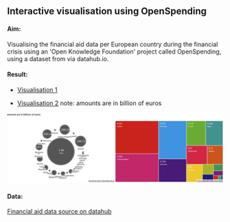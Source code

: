 ## Interactive visualisation using OpenSpending


#### Aim:

Visualising the financial aid data per European country during the financial crisis using an 'Open Knowledge Foundation' project called OpenSpending, using a dataset from via datahub.io.


#### Result:

* [Visualisation 1](http://openspending.org/financial_aid/views/financial-aid-crisis#/~/total)

* [Visualisation 2](http://openspending.org/financial_aid/views/financial-crisis-aid-2)
note: amounts are in billion of euros

![screenshot_FinData](dataviz.jpg)


#### Data:

[Financial aid data source on datahub](http://datahub.io/dataset/financial-crisis-aid/resource/809a20aa-4e1a-4ed6-921e-1b3afe10947f)
